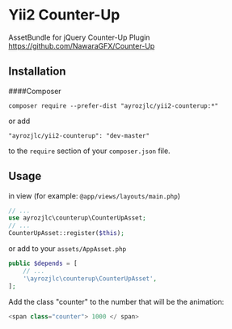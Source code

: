 # Yii2 Counter-Up

AssetBundle for jQuery Counter-Up Plugin https://github.com/NawaraGFX/Counter-Up

## Installation

####Composer

```
composer require --prefer-dist "ayrozjlc/yii2-counterup:*"
```

or add

```
"ayrozjlc/yii2-counterup": "dev-master"
```

to the ```require``` section of your `composer.json` file.

## Usage

in view (for example: ```@app/views/layouts/main.php```)

```php
// ...
use ayrozjlc\counterup\CounterUpAsset;
// ...
CounterUpAsset::register($this);
```

or add to your ```assets/AppAsset.php```

```php
public $depends = [
    // ...
    '\ayrozjlc\counterup\CounterUpAsset',
];
```

Add the class "counter" to the number that will be the animation:

```php
<span class="counter"> 1000 </ span>
```